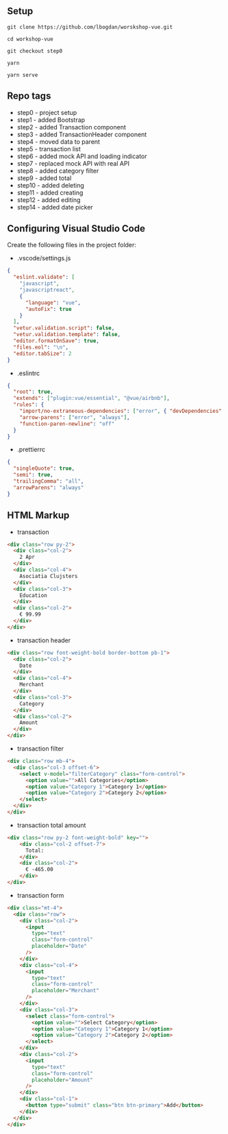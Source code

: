 ## Setup

```
git clone https://github.com/lbogdan/worskshop-vue.git

cd workshop-vue

git checkout step0

yarn

yarn serve
```

## Repo tags

* step0 - project setup
* step1 - added Bootstrap
* step2 - added Transaction component
* step3 - added TransactionHeader component
* step4 - moved data to parent
* step5 - transaction list
* step6 - added mock API and loading indicator
* step7 - replaced mock API with real API
* step8 - added category filter
* step9 - added total
* step10 - added deleting
* step11 - added creating
* step12 - added editing
* step14 - added date picker

## Configuring Visual Studio Code

Create the following files in the project folder:

* .vscode/settings.js

```json
{
  "eslint.validate": [
    "javascript",
    "javascriptreact",
    {
      "language": "vue",
      "autoFix": true
    }
  ],
  "vetur.validation.script": false,
  "vetur.validation.template": false,
  "editor.formatOnSave": true,
  "files.eol": "\n",
  "editor.tabSize": 2
}
```

* .eslintrc

```json
{
  "root": true,
  "extends": ["plugin:vue/essential", "@vue/airbnb"],
  "rules": {
    "import/no-extraneous-dependencies": ["error", { "devDependencies": true }],
    "arrow-parens": ["error", "always"],
    "function-paren-newline": "off"
  }
}
```

* .prettierrc

```json
{
  "singleQuote": true,
  "semi": true,
  "trailingComma": "all",
  "arrowParens": "always"
}
```

## HTML Markup

* transaction

```html
<div class="row py-2">
  <div class="col-2">
    2 Apr
  </div>
  <div class="col-4">
    Asociatia Clujsters
  </div>
  <div class="col-3">
    Education
  </div>
  <div class="col-2">
    € 99.99
  </div>
</div>
```

* transaction header

```html
<div class="row font-weight-bold border-bottom pb-1">
  <div class="col-2">
    Date
  </div>
  <div class="col-4">
    Merchant
  </div>
  <div class="col-3">
    Category
  </div>
  <div class="col-2">
    Amount
  </div>
</div>
```

* transaction filter

```html
<div class="row mb-4">
  <div class="col-3 offset-6">
    <select v-model="filterCategory" class="form-control">
      <option value="">All Categories</option>
      <option value="Category 1">Category 1</option>
      <option value="Category 2">Category 2</option>
    </select>
  </div>
</div>
```

* transaction total amount

```html
<div class="row py-2 font-weight-bold" key="">
    <div class="col-2 offset-7">
      Total:
    </div>
    <div class="col-2">
      € -465.00
    </div>
</div>
```

* transaction form

```html
<div class="mt-4">
  <div class="row">
    <div class="col-2">
      <input
        type="text"
        class="form-control"
        placeholder="Date"
      />
    </div>
    <div class="col-4">
      <input
        type="text"
        class="form-control"
        placeholder="Merchant"
      />
    </div>
    <div class="col-3">
      <select class="form-control">
        <option value="">Select Category</option>
        <option value="Category 1">Category 1</option>
        <option value="Category 2">Category 2</option>
      </select>
    </div>
    <div class="col-2">
      <input
        type="text"
        class="form-control"
        placeholder="Amount"
      />
    </div>
    <div class="col-1">
      <button type="submit" class="btn btn-primary">Add</button>
    </div>
  </div>
</div>
```
